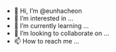 - 👋 Hi, I’m @eunhacheon
- 👀 I’m interested in ...
- 🌱 I’m currently learning ...
- 💞️ I’m looking to collaborate on ...
- 📫 How to reach me ...

<!---
eunhacheon/eunhacheon is a ✨ special ✨ repository because its `README.md` (this file) appears on your GitHub profile.
You can click the Preview link to take a look at your changes.
--->
